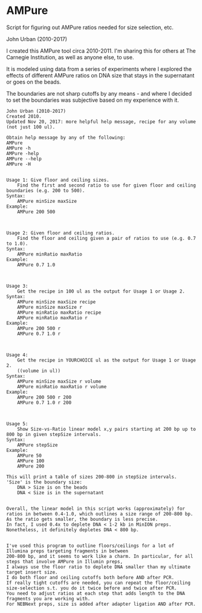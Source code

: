# AMPure
Script for figuring out AMPure ratios needed for size selection, etc.


John Urban (2010-2017)

I created this AMPure tool circa 2010-2011. I'm sharing this for others at The Carnegie Institution, as well as anyone else, to use.

It is modeled using data from a series of experiments where I explored the effects of different AMPure ratios on DNA size that stays in the supernatant or goes on the beads.

The boundaries are not sharp cutoffs by any means - and where I decided to set the boundaries was subjective based on my experience with it.



    John Urban (2010-2017)
    Created 2010.
    Updated Nov 20, 2017: more helpful help message, recipe for any volume (not just 100 ul).

    Obtain help message by any of the following:
    AMPure
    AMPure -h
    AMPure -help
    AMPure --help
    AMPure -H


    Usage 1: Give floor and ceiling sizes.
        Find the first and second ratio to use for given floor and ceiling boundaries (e.g. 200 to 500).
    Syntax:
        AMPure minSize maxSize
    Example:
        AMPure 200 500



    Usage 2: Given floor and ceiling ratios.
        Find the floor and ceiling given a pair of ratios to use (e.g. 0.7 to 1.0).
    Syntax:
        AMPure minRatio maxRatio
    Example:
        AMPure 0.7 1.0



    Usage 3:
        Get the recipe in 100 ul as the output for Usage 1 or Usage 2.
    Syntax:
        AMPure minSize maxSize recipe
        AMPure minSize maxSize r
        AMPure minRatio maxRatio recipe
        AMPure minRatio maxRatio r
    Example:
        AMPure 200 500 r
        AMPure 0.7 1.0 r



    Usage 4:
        Get the recipe in YOURCHOICE ul as the output for Usage 1 or Usage 2.
        ((volume in ul))
    Syntax:
        AMPure minSize maxSize r volume
        AMPure minRatio maxRatio r volume
    Example:
        AMPure 200 500 r 200
        AMPure 0.7 1.0 r 200



    Usage 5:
        Show Size-vs-Ratio linear model x,y pairs starting at 200 bp up to 800 bp in given stepSize intervals.
    Syntax:
        AMPure stepSize
    Example:
        AMPure 50
        AMPure 100
        AMPure 200
        
    This will print a table of sizes 200-800 in stepSize intervals.
    'Size' is the boundary size:
        DNA > Size is on the beads
        DNA < Size is in the supernatant

        
    Overall, the linear model in this script works (approximately) for ratios in between 0.4-1.0, which outlines a size range of 200-800 bp.
    As the ratio gets smaller, the boundary is less precise.
    In fact, I used 0.4x to deplete DNA < 1-2 kb in MinION preps. Nonetheless, it definitely depletes DNA < 800 bp.


    I've used this program to outline floors/ceilings for a lot of Illumina preps targeting fragments in between
    200-800 bp, and it seems to work like a charm. In particular, for all steps that involve AMPure in Illumin preps,
    I always use the floor ratio to deplete DNA smaller than my ultimate target insert size.
    I do both floor and ceiling cutoffs both before AND after PCR.
    If really tight cutoffs are needed, you can repeat the floor/ceiling size-selection s.t. you do it twice before and twice after PCR.
    You need to adjust ratios at each step that adds length to the DNA fragments you are working with.
    For NEBNext preps, size is added after adapter ligation AND after PCR.
    



